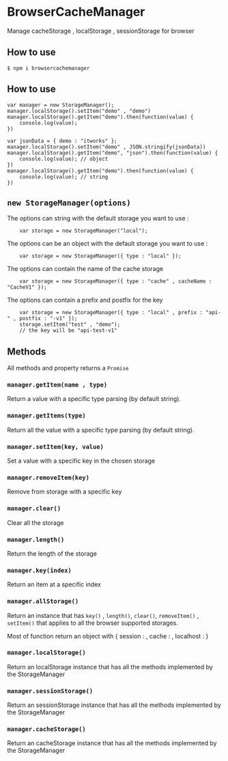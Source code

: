 # BrowserCacheManager
Manage cacheStorage , localStorage , sessionStorage for browser

## How to use
``` 
$ npm i browsercachemanager

``` 
## How to use 

```
var manager = new StorageManager();
manager.localStorage().setItem("demo" , "demo")
manager.localStorage().getItem("demo").then(function(value) {
    console.log(value);
})

var jsonData = { demo : "itworks" };
manager.localStorage().setItem("demo" , JSON.stringify(jsonData))
manager.localStorage().getItem("demo", "json").then(function(value) {
    console.log(value); // object 
})
manager.localStorage().getItem("demo").then(function(value) {
    console.log(value); // string 
})
```
## `new StorageManager(options)`

The options can string with the default storage you want to use : 
```
    var storage = new StorageManager("local");
```

The options can be an object with the default storage you want to use : 
```
    var storage = new StorageManager({ type : "local" });
```

The options can contain the name of the cache storage
```
    var storage = new StorageManager({ type : "cache" , cacheName : "CacheV1" });
```

The options can contain a prefix and postfix for the key
```
    var storage = new StorageManager({ type : "local" , prefix : "api-" , postfix : "-v1" });
    storage.setItem("test" , "demo");
    // the key will be "api-test-v1"
```

## Methods 

All methods and property returns a `Promise`

### `manager.getItem(name , type)`

Return a value with a specific type parsing (by default string).

### `manager.getItems(type)`

Return all the value with a specific type parsing (by default string).

### `manager.setItem(key, value)`

Set a value with a specific key in the chosen storage

### `manager.removeItem(key)`

Remove from storage with a specific key
  
### `manager.clear()`

Clear all the storage

### `manager.length()`

Return the length of the storage

### `manager.key(index)`

Return an item at a specific index

### `manager.allStorage()`

Return an instance that has `key()` , `length()`, `clear()`, `removeItem()` , `setItem()` that applies to all the browser supported storages.

Most of function return an object with { session : <reponse> , cache : <response> , localhost : <response> }

### `manager.localStorage()`

Return an localStorage instance that has all the methods implemented by the StorageManager 

### `manager.sessionStorage()`

Return an sessionStorage instance that has all the methods implemented by the StorageManager

### `manager.cacheStorage()`

Return an cacheStorage instance that has all the methods implemented by the StorageManager